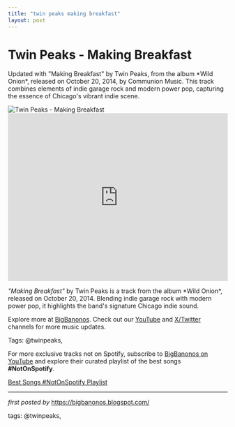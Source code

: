 ```yaml
---
title: "twin peaks making breakfast"
layout: post
---
```

<!-- Title of the Post -->
<h1 >Twin Peaks - Making Breakfast</h1> <!-- Introductory Text -->
<p >Updated with "Making Breakfast" by Twin Peaks, from the album *Wild Onion*, released on October 20, 2014, by Communion Music. This track combines elements of indie garage rock and modern power pop, capturing the essence of Chicago's vibrant indie scene.</p> <!-- Featured Image -->
<div > <img src="https://f4.bcbits.com/img/a1068399208_65" alt="Twin Peaks - Making Breakfast" />
</div> <!-- YouTube Video Embed -->
<div > <iframe width="100%" height="385" src="https://www.youtube.com/embed/tl9SRsPbWLM" title="Twin Peaks - 'Making Breakfast' [Official Video]" frameborder="0" allow="accelerometer; autoplay; clipboard-write; encrypted-media; gyroscope; picture-in-picture; web-share" referrerpolicy="strict-origin-when-cross-origin" allowfullscreen></iframe>
</div> <!-- Song Information -->
<div > <p><em>"Making Breakfast"</em> by Twin Peaks is a track from the album *Wild Onion*, released on October 20, 2014. Blending indie garage rock with modern power pop, it highlights the band's signature Chicago indie sound.</p>
</div> <!-- Footer Links -->
<div > <p>Explore more at <a href="https://bigbanonos.blogspot.com/" target="_blank">BigBanonos</a>. Check out our <a href="https://www.youtube.com/@BigBanonos" target="_blank">YouTube</a> and <a href="https://x.com/bigbanonos" target="_blank">X/Twitter</a> channels for more music updates.</p>
</div> <!-- Tags -->
<p >Tags: @twinpeaks,</p>


<!--Subscribe and Playlist Links-->
<div>
    <p>For more exclusive tracks not on Spotify, subscribe to <a href="https://www.youtube.com/@BigBanonos" target="_blank">BigBanonos on YouTube</a> and explore their curated playlist of the best songs <strong>#NotOnSpotify</strong>.</p>
    <p><a href="https://www.youtube.com/playlist?list=PLtuNtuTatqI0kFahUCbtbfenC_ET5O_tr" target="_blank">Best Songs #NotOnSpotify Playlist<br /></a></p></div>

<hr />

<p><em>first posted by</em> <a href="https://bigbanonos.blogspot.com/" rel="noopener" target="_new">https://bigbanonos.blogspot.com/</a></p>

<p>tags: @twinpeaks,</p>
